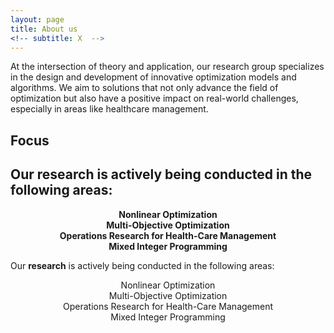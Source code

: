 ```yaml
---
layout: page
title: About us
<!-- subtitle: X  -->
---
```


At the intersection of theory and application, our research group specializes in the design and development of innovative optimization models and algorithms. 
We aim to solutions that not only advance the field of optimization but also have a positive impact on real-world challenges, especially in areas like healthcare management.
  
<!-- Keenly interested in technology transfer, we keep thigh bonds with industrial partners to ensure a continuous and fruitful knowledge exchange between academia and industry.--> 

## Focus
<h2>Our <strong>research</strong> is actively being conducted in the following areas:</h2>

<div class="row">
  <div class="col-lg-6 col-md-12">
    <div style="text-align: center;">
      <span class="fa fa-cogs" style="color: #007BFF; font-size: 2em;"></span>
      <div><strong>Nonlinear Optimization</strong></div>
    </div>
  </div>

  <div class="col-lg-6 col-md-12">
    <div style="text-align: center;">
      <span class="fa fa-project-diagram" style="color: #28A745; font-size: 2em;"></span>
      <div><strong>Multi-Objective Optimization</strong></div>
    </div>
  </div>

  <div class="col-lg-6 col-md-12">
    <div style="text-align: center;">
      <span class="fa fa-hospital" style="color: #DC3545; font-size: 2em;"></span>
      <div><strong>Operations Research for Health-Care Management</strong></div>
    </div>
  </div>

  <div class="col-lg-6 col-md-12">
    <div style="text-align: center;">
      <span class="fa fa-calculator" style="color: #FFC107; font-size: 2em;"></span>
      <div><strong>Mixed Integer Programming</strong></div>
    </div>
  </div>
</div>



Our **research** is actively being conducted in the following areas:
<div class="row ">
  <div class="col-lg-6 col-md-12 col-xs-12 col-sm-12">
  <div style="text-align: center;"><span class="fa fa-clock-o icon_bg icon_square"></span><div> Nonlinear Optimization
  </div></div>
</div>
<div class="col-lg-6 col-md-12 col-xs-12 col-sm-12">
<div style="text-align: center;"><span class="fa fa fa-arrows-alt icon_square"></span><div> Multi-Objective Optimization </div></div>
</div>
<div class="col-lg-6 col-md-12 col-xs-12 col-sm-12">
  <div style="text-align: center;"><span class="fa fa-dashboard icon_bg icon_square"></span><div> Operations Research for Health-Care Management </div></div>
  </div>
  <div class="col-lg-6 col-md-12 col-xs-12 col-sm-12">
  <div style="text-align: center;"><span class="fa a fa-flask icon_square"></span><div>Mixed Integer Programming</div></div>
</div>
<br />
</div>

<!--
 
## Some Application areas and Partners

**Application areas**
  - Medical domain
  - Cloud-based software
  - Software development consultancy  

**Academic partners**
  - [Software and Sustainability Group at Vrije Univeristiet Amsterdam, The Netherlands](https://s2group.cs.vu.nl/){:target="_blank"} 

**Non-academic partners**
  - [Wedge](https://www.wedge.srl/){:target="_blank"}
  - [Jaewa](https://www.jaewa.com/){:target="_blank"}
  - [Lascaux](https://www.lascaux.it/){:target="_blank"}
  - [Dr.Wolf](https://www.drwolf.it/){:target="_blank"}

  We believe that research should have practical value and be useful in the real world. For this reason, we work closely with our industrial partners to understand and address their actual needs, establishing a long lasting bi-directional communication. As outlook, we aim our research endeavors to contribute to the local and international agenda by providing innovative and scientifically sound solutions for a better future.

**Industry-academia conjunct laboratory**
 - [SWARM Lab](https://swarmlab.dinfo.unifi.it/home)
 -->
